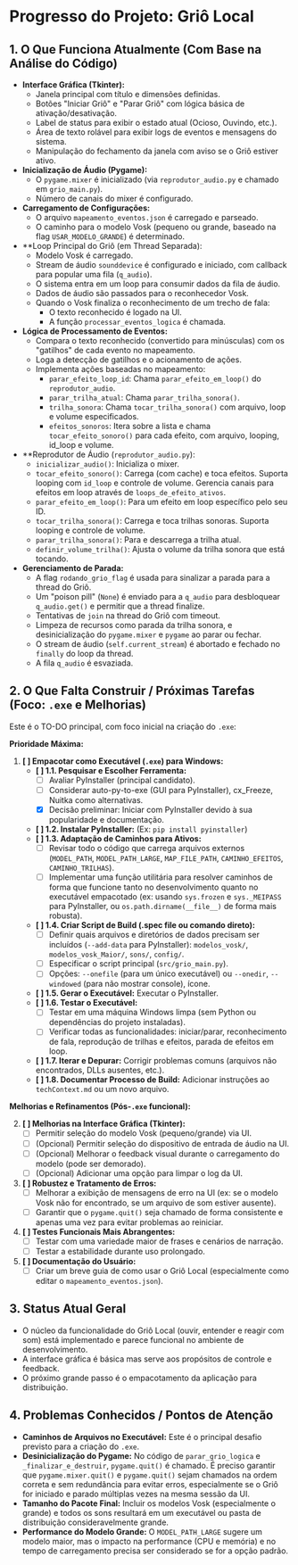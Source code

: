# Progresso do Projeto: Griô Local

## 1. O Que Funciona Atualmente (Com Base na Análise do Código)

*   **Interface Gráfica (Tkinter):**
    *   Janela principal com título e dimensões definidas.
    *   Botões "Iniciar Griô" e "Parar Griô" com lógica básica de ativação/desativação.
    *   Label de status para exibir o estado atual (Ocioso, Ouvindo, etc.).
    *   Área de texto rolável para exibir logs de eventos e mensagens do sistema.
    *   Manipulação do fechamento da janela com aviso se o Griô estiver ativo.
*   **Inicialização de Áudio (Pygame):**
    *   O `pygame.mixer` é inicializado (via `reprodutor_audio.py` e chamado em `grio_main.py`).
    *   Número de canais do mixer é configurado.
*   **Carregamento de Configurações:**
    *   O arquivo `mapeamento_eventos.json` é carregado e parseado.
    *   O caminho para o modelo Vosk (pequeno ou grande, baseado na flag `USAR_MODELO_GRANDE`) é determinado.
*   **Loop Principal do Griô (em Thread Separada):
    *   Modelo Vosk é carregado.
    *   Stream de áudio `sounddevice` é configurado e iniciado, com callback para popular uma fila (`q_audio`).
    *   O sistema entra em um loop para consumir dados da fila de áudio.
    *   Dados de áudio são passados para o reconhecedor Vosk.
    *   Quando o Vosk finaliza o reconhecimento de um trecho de fala:
        *   O texto reconhecido é logado na UI.
        *   A função `processar_eventos_logica` é chamada.
*   **Lógica de Processamento de Eventos:**
    *   Compara o texto reconhecido (convertido para minúsculas) com os "gatilhos" de cada evento no mapeamento.
    *   Loga a detecção de gatilhos e o acionamento de ações.
    *   Implementa ações baseadas no mapeamento:
        *   `parar_efeito_loop_id`: Chama `parar_efeito_em_loop()` do `reprodutor_audio`.
        *   `parar_trilha_atual`: Chama `parar_trilha_sonora()`.
        *   `trilha_sonora`: Chama `tocar_trilha_sonora()` com arquivo, loop e volume especificados.
        *   `efeitos_sonoros`: Itera sobre a lista e chama `tocar_efeito_sonoro()` para cada efeito, com arquivo, looping, id_loop e volume.
*   **Reprodutor de Áudio (`reprodutor_audio.py`):
    *   `inicializar_audio()`: Inicializa o mixer.
    *   `tocar_efeito_sonoro()`: Carrega (com cache) e toca efeitos. Suporta looping com `id_loop` e controle de volume. Gerencia canais para efeitos em loop através de `loops_de_efeito_ativos`.
    *   `parar_efeito_em_loop()`: Para um efeito em loop específico pelo seu ID.
    *   `tocar_trilha_sonora()`: Carrega e toca trilhas sonoras. Suporta looping e controle de volume.
    *   `parar_trilha_sonora()`: Para e descarrega a trilha atual.
    *   `definir_volume_trilha()`: Ajusta o volume da trilha sonora que está tocando.
*   **Gerenciamento de Parada:**
    *   A flag `rodando_grio_flag` é usada para sinalizar a parada para a thread do Griô.
    *   Um "poison pill" (`None`) é enviado para a `q_audio` para desbloquear `q_audio.get()` e permitir que a thread finalize.
    *   Tentativas de `join` na thread do Griô com timeout.
    *   Limpeza de recursos como parada da trilha sonora, e desinicialização do `pygame.mixer` e `pygame` ao parar ou fechar.
    *   O stream de áudio (`self.current_stream`) é abortado e fechado no `finally` do loop da thread.
    *   A fila `q_audio` é esvaziada.

## 2. O Que Falta Construir / Próximas Tarefas (Foco: `.exe` e Melhorias)

Este é o TO-DO principal, com foco inicial na criação do `.exe`:

**Prioridade Máxima:**

1.  **[ ] Empacotar como Executável (`.exe`) para Windows:**
    *   **[ ] 1.1. Pesquisar e Escolher Ferramenta:**
        *   [ ] Avaliar PyInstaller (principal candidato).
        *   [ ] Considerar auto-py-to-exe (GUI para PyInstaller), cx_Freeze, Nuitka como alternativas.
        *   [X] Decisão preliminar: Iniciar com PyInstaller devido à sua popularidade e documentação.
    *   **[ ] 1.2. Instalar PyInstaller:** (Ex: `pip install pyinstaller`)
    *   **[ ] 1.3. Adaptação de Caminhos para Ativos:**
        *   [ ] Revisar todo o código que carrega arquivos externos (`MODEL_PATH`, `MODEL_PATH_LARGE`, `MAP_FILE_PATH`, `CAMINHO_EFEITOS`, `CAMINHO_TRILHAS`).
        *   [ ] Implementar uma função utilitária para resolver caminhos de forma que funcione tanto no desenvolvimento quanto no executável empacotado (ex: usando `sys.frozen` e `sys._MEIPASS` para PyInstaller, ou `os.path.dirname(__file__)` de forma mais robusta).
    *   **[ ] 1.4. Criar Script de Build (.spec file ou comando direto):**
        *   [ ] Definir quais arquivos e diretórios de dados precisam ser incluídos (`--add-data` para PyInstaller): `modelos_vosk/`, `modelos_vosk_Maior/`, `sons/`, `config/`.
        *   [ ] Especificar o script principal (`src/grio_main.py`).
        *   [ ] Opções: `--onefile` (para um único executável) ou `--onedir`, `--windowed` (para não mostrar console), ícone.
    *   **[ ] 1.5. Gerar o Executável:** Executar o PyInstaller.
    *   **[ ] 1.6. Testar o Executável:**
        *   [ ] Testar em uma máquina Windows limpa (sem Python ou dependências do projeto instaladas).
        *   [ ] Verificar todas as funcionalidades: iniciar/parar, reconhecimento de fala, reprodução de trilhas e efeitos, parada de efeitos em loop.
    *   **[ ] 1.7. Iterar e Depurar:** Corrigir problemas comuns (arquivos não encontrados, DLLs ausentes, etc.).
    *   **[ ] 1.8. Documentar Processo de Build:** Adicionar instruções ao `techContext.md` ou um novo arquivo.

**Melhorias e Refinamentos (Pós-`.exe` funcional):**

2.  **[ ] Melhorias na Interface Gráfica (Tkinter):**
    *   [ ] Permitir seleção do modelo Vosk (pequeno/grande) via UI.
    *   [ ] (Opcional) Permitir seleção do dispositivo de entrada de áudio na UI.
    *   [ ] (Opcional) Melhorar o feedback visual durante o carregamento do modelo (pode ser demorado).
    *   [ ] (Opcional) Adicionar uma opção para limpar o log da UI.
3.  **[ ] Robustez e Tratamento de Erros:**
    *   [ ] Melhorar a exibição de mensagens de erro na UI (ex: se o modelo Vosk não for encontrado, se um arquivo de som estiver ausente).
    *   [ ] Garantir que o `pygame.quit()` seja chamado de forma consistente e apenas uma vez para evitar problemas ao reiniciar.
4.  **[ ] Testes Funcionais Mais Abrangentes:**
    *   [ ] Testar com uma variedade maior de frases e cenários de narração.
    *   [ ] Testar a estabilidade durante uso prolongado.
5.  **[ ] Documentação do Usuário:**
    *   [ ] Criar um breve guia de como usar o Griô Local (especialmente como editar o `mapeamento_eventos.json`).

## 3. Status Atual Geral

*   O núcleo da funcionalidade do Griô Local (ouvir, entender e reagir com som) está implementado e parece funcional no ambiente de desenvolvimento.
*   A interface gráfica é básica mas serve aos propósitos de controle e feedback.
*   O próximo grande passo é o empacotamento da aplicação para distribuição.

## 4. Problemas Conhecidos / Pontos de Atenção

*   **Caminhos de Arquivos no Executável:** Este é o principal desafio previsto para a criação do `.exe`.
*   **Desinicialização do Pygame:** No código de `parar_grio_logica` e `_finalizar_e_destruir`, `pygame.quit()` é chamado. É preciso garantir que `pygame.mixer.quit()` e `pygame.quit()` sejam chamados na ordem correta e sem redundância para evitar erros, especialmente se o Griô for iniciado e parado múltiplas vezes na mesma sessão da UI.
*   **Tamanho do Pacote Final:** Incluir os modelos Vosk (especialmente o grande) e todos os sons resultará em um executável ou pasta de distribuição consideravelmente grande.
*   **Performance do Modelo Grande:** O `MODEL_PATH_LARGE` sugere um modelo maior, mas o impacto na performance (CPU e memória) e no tempo de carregamento precisa ser considerado se for a opção padrão. 